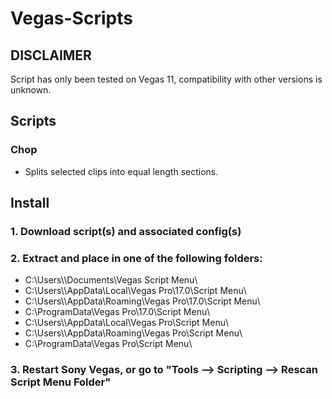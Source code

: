 # Vegas-Scripts

## DISCLAIMER
Script has only been tested on Vegas 11, compatibility with other versions is unknown.

## Scripts
### Chop
- Splits selected clips into equal length sections.

## Install
### 1. Download script(s) and associated config(s)
### 2. Extract and place in one of the following folders:
- C:\Users\\<username>\Documents\Vegas Script Menu\ 
- C:\Users\\<username>\AppData\Local\Vegas Pro\17.0\Script Menu\
- C:\Users\\<username>\AppData\Roaming\Vegas Pro\17.0\Script Menu\
- C:\ProgramData\Vegas Pro\17.0\Script Menu\
- C:\Users\\<username>\AppData\Local\Vegas Pro\Script Menu\
- C:\Users\\<username>\AppData\Roaming\Vegas Pro\Script Menu\
- C:\ProgramData\Vegas Pro\Script Menu\
### 3. Restart Sony Vegas, or go to "Tools --> Scripting --> Rescan Script Menu Folder"
